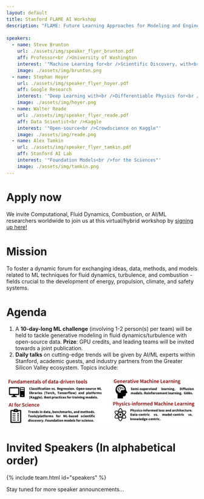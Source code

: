 ```yaml
---
layout: default
title: Stanford FLAME AI Workshop
description: "FLAME: Future Learning Approaches for Modeling and Engineering"

speakers:
  - name: Steve Brunton
    url: ./assets/img/speaker_flyer_brunton.pdf
    aff: Professor<br />University of Washington
    interest: '"Machine Learning for<br />Scientific Discovery, with<br />Applications in Fluid Mechanics"'
    image: ./assets/img/brunton.png
  - name: Stephan Hoyer
    url: ./assets/img/speaker_flyer_hoyer.pdf
    aff: Google Research
    interest: '"Deep Learning with<br />Differentiable Physics for<br />Fluid Dynamics and<br />Weather fFrecasting"'
    image: ./assets/img/hoyer.png
  - name: Walter Reade
    url: ./assets/img/speaker_flyer_reade.pdf
    aff: Data Scientist<br />Kaggle
    interest: '"Open-source<br />Crowdscience on Kaggle"'
    image: ./assets/img/reade.png
  - name: Alex Tamkin
    url: ./assets/img/speaker_flyer_tamkin.pdf
    aff: Stanford AI Lab
    interest: '"Foundation Models<br />for the Sciences"'
    image: ./assets/img/tamkin.png
---
```

# Apply now
We invite Computational, Fluid Dynamics, Combustion, or AI/ML researchers worldwide  to join us at this virtual/hybrid workshop by [signing up here!](https://www.eventbrite.com/e/stanford-flame-ai-workshop-2023-tickets-593756701277)

# Mission
To foster a dynamic forum for exchanging ideas, data, methods, and models related to ML techniques for fluid dynamics, turbulence, and combustion - fields crucial to the development of energy, propulsion, climate, and safety systems.

# Agenda
1. A **10-day-long ML challenge** (involving 1-2 person(s) per team) will be held to tackle generative modeling in fluid dynamics/turbulence with open-source data. **Prize**: GPU credits, and leading teams will be invited towards a joint publication.
2. **Daily talks** on cutting-edge trends will be given by AI/ML experts within Stanford, academic guests,
and industry partners from the Greater Silicon Valley ecosystem. Topics include:

![topics](./assets/img/topics.png)

# Invited Speakers (In alphabetical order)

{% include team.html id="speakers" %}


Stay tuned for more speaker announcements...

